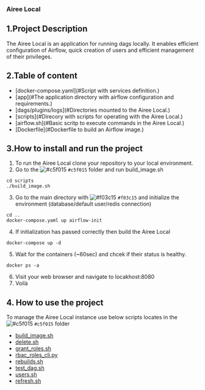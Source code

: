 ### Airee Local
## 1.Project Description
The Airee Local is an application for running dags locally. It enables efficient configuration of Airflow, quick creation of users and efficient management of their privileges.
## 2.Table of content
* [docker-compose.yaml](#Script with services definition.)
* [app](#The application directory with airflow configuration and requirements.)
* [dags/plugins/logs](#Directories mounted to the Airee Local.)
* [scripts](#Direcory with scripts for operating with the Airee Local.)
* [airflow.sh](#Basic scritp to execute commands in the Airee Local.)
* [Dockerfile](#Dockerfile to build an Airflow image.)
## 3.How to install and run the project
1. To run the Airee Local clone your repository to your local environment.
2. Go to the ![#c5f015](scripts) `#c5f015` folder and run build_image.sh
```
cd scripts
./build_image.sh
```
3. Go to the main directory with ![#f03c15](docker-compose.yaml) `#f03c15` and initialize the environment (database/default user/redis connection)
```
cd ..
docker-compose.yaml up airflow-init
```
4. If initialization has passed correctly then build the Airee Local
```
docker-compose up -d
```
5. Wait for the containers (~60sec) and chcek if their status is healthy.
```
docker ps -a
```
6. Visit your web browser and navigate to locakhost:8080
7. Voilà
## 4. How to use the project
To manage the Airee Local instance use below scripts locates in the ![#c5f015](scripts) `#c5f015` folder
* [build_image.sh](#)
* [delete.sh](#)
* [grant_roles.sh](#)
* [rbac_roles_cli.py](#)
* [rebuilds.sh](#)
* [test_dag.sh](#)
* [users.sh](#)
* [refresh.sh](#)


